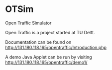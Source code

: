 OTSim
=====

Open Traffic Simulator

Open Traffic is a project started at TU Delft.

Documentation can be found on http://131.180.118.165/opentraffic/Introduction.php

A demo Java Applet can be run by visiting http://131.180.118.165/opentraffic/demo1/
